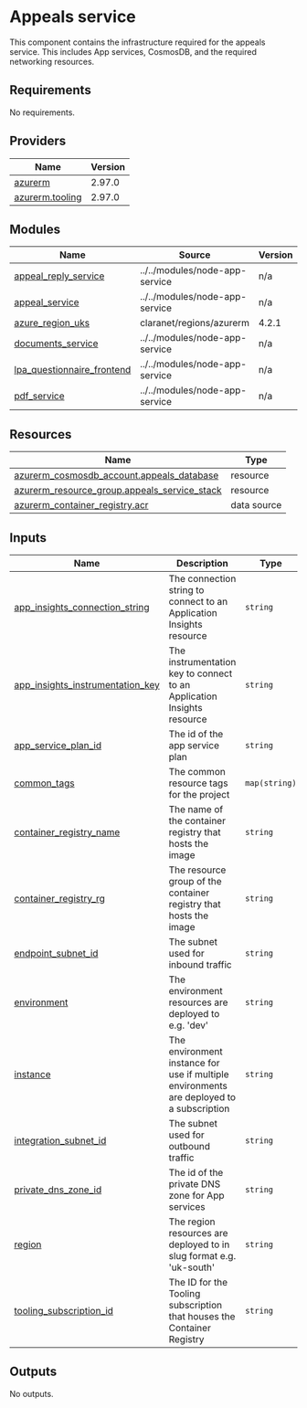 # Appeals service

This component contains the infrastructure required for the appeals service. This includes App services, CosmosDB, and the required networking resources.

<!-- BEGINNING OF PRE-COMMIT-TERRAFORM DOCS HOOK -->
## Requirements

No requirements.

## Providers

| Name | Version |
|------|---------|
| <a name="provider_azurerm"></a> [azurerm](#provider\_azurerm) | 2.97.0 |
| <a name="provider_azurerm.tooling"></a> [azurerm.tooling](#provider\_azurerm.tooling) | 2.97.0 |

## Modules

| Name | Source | Version |
|------|--------|---------|
| <a name="module_appeal_reply_service"></a> [appeal\_reply\_service](#module\_appeal\_reply\_service) | ../../modules/node-app-service | n/a |
| <a name="module_appeal_service"></a> [appeal\_service](#module\_appeal\_service) | ../../modules/node-app-service | n/a |
| <a name="module_azure_region_uks"></a> [azure\_region\_uks](#module\_azure\_region\_uks) | claranet/regions/azurerm | 4.2.1 |
| <a name="module_documents_service"></a> [documents\_service](#module\_documents\_service) | ../../modules/node-app-service | n/a |
| <a name="module_lpa_questionnaire_frontend"></a> [lpa\_questionnaire\_frontend](#module\_lpa\_questionnaire\_frontend) | ../../modules/node-app-service | n/a |
| <a name="module_pdf_service"></a> [pdf\_service](#module\_pdf\_service) | ../../modules/node-app-service | n/a |

## Resources

| Name | Type |
|------|------|
| [azurerm_cosmosdb_account.appeals_database](https://registry.terraform.io/providers/hashicorp/azurerm/latest/docs/resources/cosmosdb_account) | resource |
| [azurerm_resource_group.appeals_service_stack](https://registry.terraform.io/providers/hashicorp/azurerm/latest/docs/resources/resource_group) | resource |
| [azurerm_container_registry.acr](https://registry.terraform.io/providers/hashicorp/azurerm/latest/docs/data-sources/container_registry) | data source |

## Inputs

| Name | Description | Type | Default | Required |
|------|-------------|------|---------|:--------:|
| <a name="input_app_insights_connection_string"></a> [app\_insights\_connection\_string](#input\_app\_insights\_connection\_string) | The connection string to connect to an Application Insights resource | `string` | n/a | yes |
| <a name="input_app_insights_instrumentation_key"></a> [app\_insights\_instrumentation\_key](#input\_app\_insights\_instrumentation\_key) | The instrumentation key to connect to an Application Insights resource | `string` | n/a | yes |
| <a name="input_app_service_plan_id"></a> [app\_service\_plan\_id](#input\_app\_service\_plan\_id) | The id of the app service plan | `string` | n/a | yes |
| <a name="input_common_tags"></a> [common\_tags](#input\_common\_tags) | The common resource tags for the project | `map(string)` | n/a | yes |
| <a name="input_container_registry_name"></a> [container\_registry\_name](#input\_container\_registry\_name) | The name of the container registry that hosts the image | `string` | n/a | yes |
| <a name="input_container_registry_rg"></a> [container\_registry\_rg](#input\_container\_registry\_rg) | The resource group of the container registry that hosts the image | `string` | n/a | yes |
| <a name="input_endpoint_subnet_id"></a> [endpoint\_subnet\_id](#input\_endpoint\_subnet\_id) | The subnet used for inbound traffic | `string` | n/a | yes |
| <a name="input_environment"></a> [environment](#input\_environment) | The environment resources are deployed to e.g. 'dev' | `string` | n/a | yes |
| <a name="input_instance"></a> [instance](#input\_instance) | The environment instance for use if multiple environments are deployed to a subscription | `string` | `"001"` | no |
| <a name="input_integration_subnet_id"></a> [integration\_subnet\_id](#input\_integration\_subnet\_id) | The subnet used for outbound traffic | `string` | n/a | yes |
| <a name="input_private_dns_zone_id"></a> [private\_dns\_zone\_id](#input\_private\_dns\_zone\_id) | The id of the private DNS zone for App services | `string` | n/a | yes |
| <a name="input_region"></a> [region](#input\_region) | The region resources are deployed to in slug format e.g. 'uk-south' | `string` | `"uk-south"` | no |
| <a name="input_tooling_subscription_id"></a> [tooling\_subscription\_id](#input\_tooling\_subscription\_id) | The ID for the Tooling subscription that houses the Container Registry | `string` | n/a | yes |

## Outputs

No outputs.
<!-- END OF PRE-COMMIT-TERRAFORM DOCS HOOK -->
